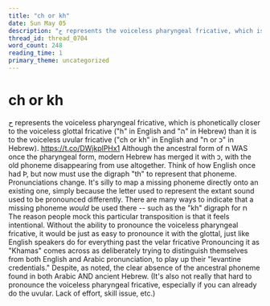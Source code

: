 ```yaml
---
title: "ch or kh"
date: Sun May 05
description: "ح represents the voiceless pharyngeal fricative, which is phonetically closer to the voiceless glottal fricative ('h' in English and 'ה' in Hebrew) than it is..."
thread_id: thread_0704
word_count: 248
reading_time: 1
primary_theme: uncategorized
---
```


# ch or kh

ح
represents the voiceless pharyngeal fricative, which is phonetically closer to the voiceless glottal fricative ("h" in English and "ה" in Hebrew) than it is to the voiceless uvular fricative ("ch or kh" in English and "ח or כ" in Hebrew). https://t.co/DWjkplPHx1 Although the ancestral form of ח WAS once the pharyngeal form, modern Hebrew has merged it with כ, with the old phoneme disappearing from use altogether. Think of how English once had Þ, but now must use the digraph "th" to represent that phoneme. Pronunciations change. It's silly to map a missing phoneme directly onto an existing one, simply because the letter used to represent the extant sound used to be pronounced differently. There are many ways to indicate that a missing phoneme *would* be used there -- such as the "kh" digraph for ח The reason people mock this particular transposition is that it feels intentional. Without the ability to pronounce the voiceless pharyngeal fricative, it would be just as easy to pronounce it with the glottal, just like English speakers do for everything past the velar fricative Pronouncing it as "Khamas" comes across as deliberately trying to distinguish themselves from both English and Arabic pronunciation, to play up their "levantine credentials." Despite, as noted, the clear absence of the ancestral phoneme found in both Arabic AND ancient Hebrew. (It's also not really that hard to pronounce the voiceless pharyngeal fricative, especially if you can already do the uvular. Lack of effort, skill issue, etc.)